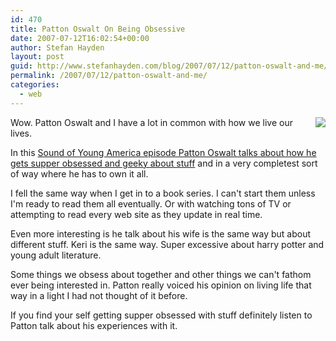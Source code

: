 ```yaml
---
id: 470
title: Patton Oswalt On Being Obsessive
date: 2007-07-12T16:02:54+00:00
author: Stefan Hayden
layout: post
guid: http://www.stefanhayden.com/blog/2007/07/12/patton-oswalt-and-me/
permalink: /2007/07/12/patton-oswalt-and-me/
categories:
  - web
---
```

<p><img src="http://www.stefanhayden.com/blog/wp-content/oswalt.jpg" style="float:right; margin-left:10px;">Wow. Patton Oswalt and I have a lot in common with how we live our lives.</p>
<p>In this <a href="http://www.maximumfun.org/blog/2007/07/podcast-tsoya-patton-oswalt.html">Sound of Young America episode Patton Oswalt talks about how he gets supper obsessed and geeky about stuff</a> and in a very completest sort of way where he has to own it all.</p>
<p>I fell the same way when I get in to a book series. I can't start them unless I'm ready to read them all eventually. Or with watching tons of TV or attempting to read every web site as they update in real time.</p>
<p>Even more interesting is he talk about his wife is the same way but about different stuff. Keri is the same way. Super excessive about harry potter and young adult literature.</p>
<p>Some things we obsess about together and other things we can't fathom ever being interested in. Patton really voiced his opinion on living life that way in a light I had not thought of it before.</p>
<p>If you find your self getting supper obsessed with stuff definitely listen to Patton talk about his experiences with it.
</p>
